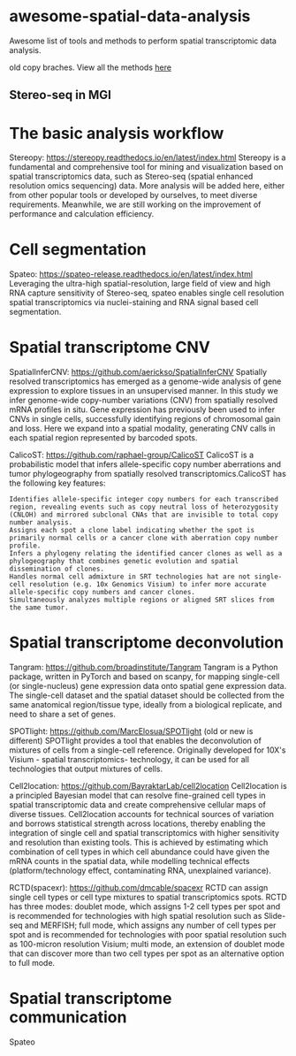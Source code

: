 # awesome-spatial-data-analysis
Awesome list of tools and methods to perform spatial transcriptomic data analysis.

old copy braches.
View all the methods <a href="https://htmlpreview.github.io/?https://github.com/drieslab/awesome-spatial-data-analysis/blob/main/review_spat_trns_methods.html">here</a>

## Stereo-seq in MGI

# The basic analysis workflow

Stereopy: https://stereopy.readthedocs.io/en/latest/index.html
Stereopy is a fundamental and comprehensive tool for mining and visualization based on spatial transcriptomics data, such as Stereo-seq (spatial enhanced resolution omics sequencing) data. More analysis will be added here, either from other popular tools or developed by ourselves, to meet diverse requirements. Meanwhile, we are still working on the improvement of performance and calculation efficiency.

# Cell segmentation

Spateo: https://spateo-release.readthedocs.io/en/latest/index.html
Leveraging the ultra-high spatial-resolution, large field of view and high RNA capture sensitivity of Stereo-seq, spateo enables single cell resolution spatial transcriptomics via nuclei-staining and RNA signal based cell segmentation.

# Spatial transcriptome CNV

SpatialInferCNV: https://github.com/aerickso/SpatialInferCNV
Spatially resolved transcriptomics has emerged as a genome-wide analysis of gene expression to explore tissues in an unsupervised manner. In this study we infer genome-wide copy-number variations (CNV) from spatially resolved mRNA profiles in situ. Gene expression has previously been used to infer CNVs in single cells, successfully identifying regions of chromosomal gain and loss. Here we expand into a spatial modality, generating CNV calls in each spatial region represented by barcoded spots.

CalicoST: https://github.com/raphael-group/CalicoST
CalicoST is a probabilistic model that infers allele-specific copy number aberrations and tumor phylogeography from spatially resolved transcriptomics.CalicoST has the following key features:

    Identifies allele-specific integer copy numbers for each transcribed region, revealing events such as copy neutral loss of heterozygosity (CNLOH) and mirrored subclonal CNAs that are invisible to total copy number analysis.
    Assigns each spot a clone label indicating whether the spot is primarily normal cells or a cancer clone with aberration copy number profile.
    Infers a phylogeny relating the identified cancer clones as well as a phylogeography that combines genetic evolution and spatial dissemination of clones.
    Handles normal cell admixture in SRT technologies hat are not single-cell resolution (e.g. 10x Genomics Visium) to infer more accurate allele-specific copy numbers and cancer clones.
    Simultaneously analyzes multiple regions or aligned SRT slices from the same tumor.

# Spatial transcriptome deconvolution

Tangram: https://github.com/broadinstitute/Tangram
Tangram is a Python package, written in PyTorch and based on scanpy, for mapping single-cell (or single-nucleus) gene expression data onto spatial gene expression data. The single-cell dataset and the spatial dataset should be collected from the same anatomical region/tissue type, ideally from a biological replicate, and need to share a set of genes. 

SPOTlight: https://github.com/MarcElosua/SPOTlight (old or new is different)
SPOTlight provides a tool that enables the deconvolution of mixtures of cells from a single-cell reference. Originally developed for 10X's Visium - spatial transcriptomics- technology, it can be used for all technologies that output mixtures of cells. 

Cell2location: https://github.com/BayraktarLab/cell2location
Cell2location is a principled Bayesian model that can resolve fine-grained cell types in spatial transcriptomic data and create comprehensive cellular maps of diverse tissues. Cell2location accounts for technical sources of variation and borrows statistical strength across locations, thereby enabling the integration of single cell and spatial transcriptomics with higher sensitivity and resolution than existing tools. This is achieved by estimating which combination of cell types in which cell abundance could have given the mRNA counts in the spatial data, while modelling technical effects (platform/technology effect, contaminating RNA, unexplained variance).

RCTD(spacexr): https://github.com/dmcable/spacexr
RCTD can assign single cell types or cell type mixtures to spatial transcriptomics spots. RCTD has three modes: doublet mode, which assigns 1-2 cell types per spot and is recommended for technologies with high spatial resolution such as Slide-seq and MERFISH; full mode, which assigns any number of cell types per spot and is recommended for technologies with poor spatial resolution such as 100-micron resolution Visium; multi mode, an extension of doublet mode that can discover more than two cell types per spot as an alternative option to full mode.

# Spatial transcriptome communication

Spateo









